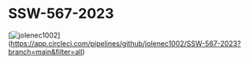 # SSW-567-2023

[![jolenec1002](https://circleci.com/gh/jolenec1002/SSW-567-2023.svg?style=svg)]
(https://app.circleci.com/pipelines/github/jolenec1002/SSW-567-2023?branch=main&filter=all)